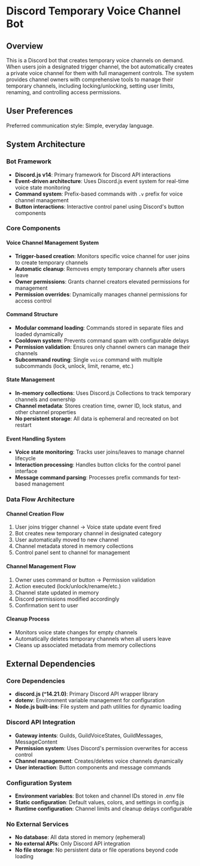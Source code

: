 # Discord Temporary Voice Channel Bot

## Overview

This is a Discord bot that creates temporary voice channels on demand. When users join a designated trigger channel, the bot automatically creates a private voice channel for them with full management controls. The system provides channel owners with comprehensive tools to manage their temporary channels, including locking/unlocking, setting user limits, renaming, and controlling access permissions.

## User Preferences

Preferred communication style: Simple, everyday language.

## System Architecture

### Bot Framework
- **Discord.js v14**: Primary framework for Discord API interactions
- **Event-driven architecture**: Uses Discord.js event system for real-time voice state monitoring
- **Command system**: Prefix-based commands with `.v` prefix for voice channel management
- **Button interactions**: Interactive control panel using Discord's button components

### Core Components

#### Voice Channel Management System
- **Trigger-based creation**: Monitors specific voice channel for user joins to create temporary channels
- **Automatic cleanup**: Removes empty temporary channels after users leave
- **Owner permissions**: Grants channel creators elevated permissions for management
- **Permission overrides**: Dynamically manages channel permissions for access control

#### Command Structure
- **Modular command loading**: Commands stored in separate files and loaded dynamically
- **Cooldown system**: Prevents command spam with configurable delays
- **Permission validation**: Ensures only channel owners can manage their channels
- **Subcommand routing**: Single `voice` command with multiple subcommands (lock, unlock, limit, rename, etc.)

#### State Management
- **In-memory collections**: Uses Discord.js Collections to track temporary channels and ownership
- **Channel metadata**: Stores creation time, owner ID, lock status, and other channel properties
- **No persistent storage**: All data is ephemeral and recreated on bot restart

#### Event Handling System
- **Voice state monitoring**: Tracks user joins/leaves to manage channel lifecycle
- **Interaction processing**: Handles button clicks for the control panel interface
- **Message command parsing**: Processes prefix commands for text-based management

### Data Flow Architecture

#### Channel Creation Flow
1. User joins trigger channel → Voice state update event fired
2. Bot creates new temporary channel in designated category
3. User automatically moved to new channel
4. Channel metadata stored in memory collections
5. Control panel sent to channel for management

#### Channel Management Flow
1. Owner uses command or button → Permission validation
2. Action executed (lock/unlock/rename/etc.)
3. Channel state updated in memory
4. Discord permissions modified accordingly
5. Confirmation sent to user

#### Cleanup Process
- Monitors voice state changes for empty channels
- Automatically deletes temporary channels when all users leave
- Cleans up associated metadata from memory collections

## External Dependencies

### Core Dependencies
- **discord.js (^14.21.0)**: Primary Discord API wrapper library
- **dotenv**: Environment variable management for configuration
- **Node.js built-ins**: File system and path utilities for dynamic loading

### Discord API Integration
- **Gateway intents**: Guilds, GuildVoiceStates, GuildMessages, MessageContent
- **Permission system**: Uses Discord's permission overwrites for access control
- **Channel management**: Creates/deletes voice channels dynamically
- **User interaction**: Button components and message commands

### Configuration System
- **Environment variables**: Bot token and channel IDs stored in .env file
- **Static configuration**: Default values, colors, and settings in config.js
- **Runtime configuration**: Channel limits and cleanup delays configurable

### No External Services
- **No database**: All data stored in memory (ephemeral)
- **No external APIs**: Only Discord API integration
- **No file storage**: No persistent data or file operations beyond code loading